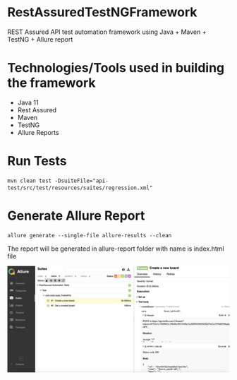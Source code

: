 # RestAssuredTestNGFramework
REST Assured API test automation framework using Java + Maven + TestNG + Allure report

Technologies/Tools used in building the framework
=================================================
- Java 11
- Rest Assured
- Maven
- TestNG
- Allure Reports

# Run Tests
```
mvn clean test -DsuiteFile="api-test/src/test/resources/suites/regression.xml"
```

# Generate Allure Report
```
allure generate --single-file allure-results --clean
```
The report will be generated in allure-report folder with name is index.html file

![Screenshot](allure-report.png)
